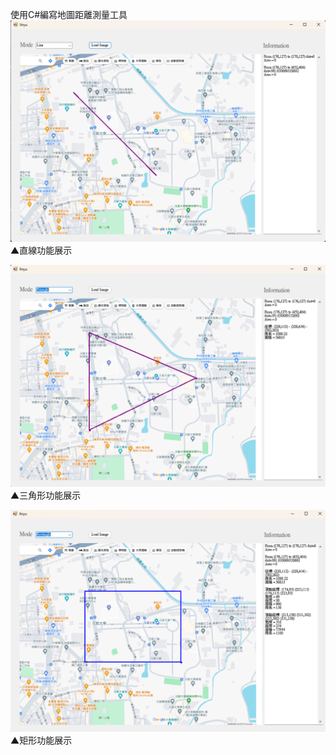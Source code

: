 使用C#編寫地圖距離測量工具
![圖片描述](./Line距離展示.png)
▲直線功能展示

![圖片描述](./三角形距離展示.png)
▲三角形功能展示

![圖片描述](./矩形距離展示.png)
▲矩形功能展示
